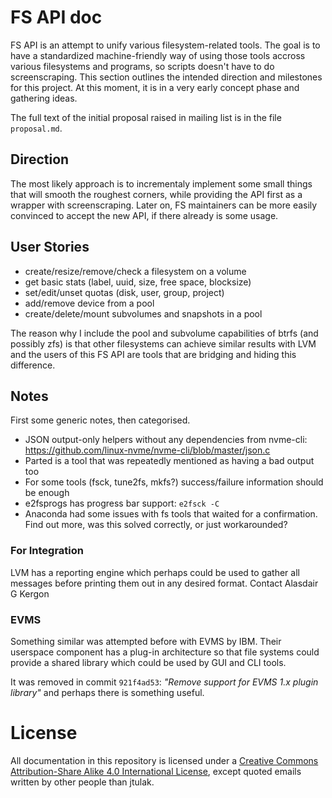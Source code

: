 # FS API doc

FS API is an attempt to unify various filesystem-related tools. The goal is to
have a standardized machine-friendly way of using those tools accross various
filesystems and programs, so scripts doesn't have to do screenscraping.  This
section outlines the intended direction and milestones for this project.  At
this moment, it is in a very early concept phase and gathering ideas.

The full text of the initial proposal raised in mailing list is in the file
``proposal.md``.


## Direction

The most likely approach is to incrementaly implement some small things that
will smooth the roughest corners, while providing the API first as a wrapper
with screenscraping. Later on, FS maintainers can be more easily convinced to
accept the new API, if there already is some usage.

## User Stories
* create/resize/remove/check a filesystem on a volume
* get basic stats (label, uuid, size, free space, blocksize)
* set/edit/unset quotas (disk, user, group, project)
* add/remove device from a pool
* create/delete/mount subvolumes and snapshots in a pool

The reason why I include the pool and subvolume capabilities of btrfs (and
possibly zfs) is that other filesystems can achieve similar results with LVM
and the users of this FS API are tools that are bridging and hiding this
difference.

## Notes

First some generic notes, then categorised.

* JSON output-only helpers without any dependencies from nvme-cli:
  https://github.com/linux-nvme/nvme-cli/blob/master/json.c
* Parted is a tool that was repeatedly mentioned as having a bad output too
* For some tools (fsck, tune2fs, mkfs?) success/failure information should be
  enough
* e2fsprogs has progress bar support: ``e2fsck -C``
* Anaconda had some issues with fs tools that waited for a confirmation. Find
  out more, was this solved correctly, or just workarounded?

### For Integration
LVM has a reporting engine which perhaps could be used to gather all messages
before printing them out in any desired format. Contact Alasdair G Kergon <agk
at redhat>


### EVMS
Something similar was attempted before with EVMS by IBM. Their userspace
component has a plug-in architecture so that file systems could provide a
shared library which could be used by GUI and CLI tools.

It was removed in commit ``921f4ad53``: *"Remove support for EVMS 1.x plugin
library"* and perhaps there is something useful.

# License

All documentation in this repository is licensed under a
[Creative Commons Attribution-Share Alike 4.0 International License](https://creativecommons.org/licenses/by-sa/4.0), except quoted emails written by other people than jtulak.


